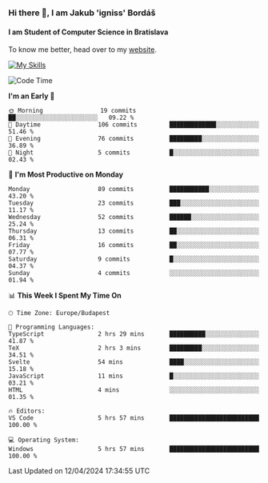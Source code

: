 ### Hi there 👋, I am Jakub 'igniss' Bordáš

#### I am Student of Computer Science in Bratislava
To know me better, head over to my [website](https://bordas.sk).

[![My Skills](https://skillicons.dev/icons?i=js,html,css,figma,svelte,java,kotlin,python,postgresql,typescript,nest,nodejs)](https://bordas.sk)


<!--START_SECTION:waka-->
![Code Time](http://img.shields.io/badge/Code%20Time-1%2C464%20hrs%2049%20mins-blue)

**I'm an Early 🐤** 

```text
🌞 Morning                19 commits          ██░░░░░░░░░░░░░░░░░░░░░░░   09.22 % 
🌆 Daytime                106 commits         █████████████░░░░░░░░░░░░   51.46 % 
🌃 Evening                76 commits          █████████░░░░░░░░░░░░░░░░   36.89 % 
🌙 Night                  5 commits           █░░░░░░░░░░░░░░░░░░░░░░░░   02.43 % 
```
📅 **I'm Most Productive on Monday** 

```text
Monday                   89 commits          ███████████░░░░░░░░░░░░░░   43.20 % 
Tuesday                  23 commits          ███░░░░░░░░░░░░░░░░░░░░░░   11.17 % 
Wednesday                52 commits          ██████░░░░░░░░░░░░░░░░░░░   25.24 % 
Thursday                 13 commits          ██░░░░░░░░░░░░░░░░░░░░░░░   06.31 % 
Friday                   16 commits          ██░░░░░░░░░░░░░░░░░░░░░░░   07.77 % 
Saturday                 9 commits           █░░░░░░░░░░░░░░░░░░░░░░░░   04.37 % 
Sunday                   4 commits           ░░░░░░░░░░░░░░░░░░░░░░░░░   01.94 % 
```


📊 **This Week I Spent My Time On** 

```text
🕑︎ Time Zone: Europe/Budapest

💬 Programming Languages: 
TypeScript               2 hrs 29 mins       ██████████░░░░░░░░░░░░░░░   41.87 % 
TeX                      2 hrs 3 mins        █████████░░░░░░░░░░░░░░░░   34.51 % 
Svelte                   54 mins             ████░░░░░░░░░░░░░░░░░░░░░   15.18 % 
JavaScript               11 mins             █░░░░░░░░░░░░░░░░░░░░░░░░   03.21 % 
HTML                     4 mins              ░░░░░░░░░░░░░░░░░░░░░░░░░   01.35 % 

🔥 Editors: 
VS Code                  5 hrs 57 mins       █████████████████████████   100.00 % 

💻 Operating System: 
Windows                  5 hrs 57 mins       █████████████████████████   100.00 % 
```


 Last Updated on 12/04/2024 17:34:55 UTC
<!--END_SECTION:waka-->

